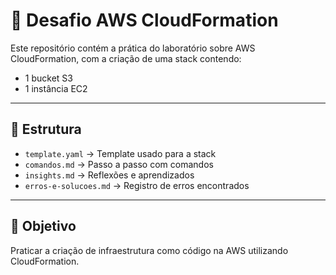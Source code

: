 # 🚀 Desafio AWS CloudFormation


Este repositório contém a prática do laboratório sobre AWS CloudFormation, com a criação de uma stack contendo:
- 1 bucket S3
- 1 instância EC2

---

## 📁 Estrutura

- `template.yaml` → Template usado para a stack
- `comandos.md` → Passo a passo com comandos
- `insights.md` → Reflexões e aprendizados
- `erros-e-solucoes.md` → Registro de erros encontrados

---

## 🎯 Objetivo
Praticar a criação de infraestrutura como código na AWS utilizando CloudFormation.
